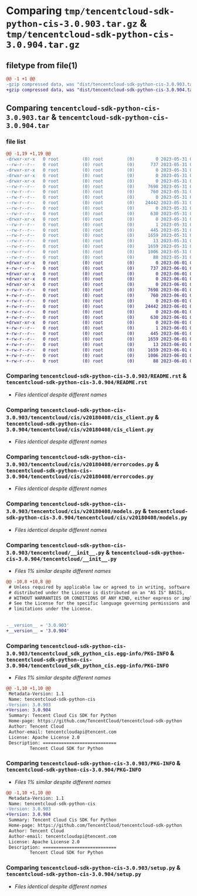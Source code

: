 # Comparing `tmp/tencentcloud-sdk-python-cis-3.0.903.tar.gz` & `tmp/tencentcloud-sdk-python-cis-3.0.904.tar.gz`

## filetype from file(1)

```diff
@@ -1 +1 @@
-gzip compressed data, was "dist/tencentcloud-sdk-python-cis-3.0.903.tar", last modified: Wed May 31 02:07:02 2023, max compression
+gzip compressed data, was "dist/tencentcloud-sdk-python-cis-3.0.904.tar", last modified: Thu Jun  1 02:30:01 2023, max compression
```

## Comparing `tencentcloud-sdk-python-cis-3.0.903.tar` & `tencentcloud-sdk-python-cis-3.0.904.tar`

### file list

```diff
@@ -1,19 +1,19 @@
-drwxr-xr-x   0 root         (0) root         (0)        0 2023-05-31 02:07:02.000000 tencentcloud-sdk-python-cis-3.0.903/
--rw-r--r--   0 root         (0) root         (0)      737 2023-05-31 02:07:02.000000 tencentcloud-sdk-python-cis-3.0.903/README.rst
-drwxr-xr-x   0 root         (0) root         (0)        0 2023-05-31 02:07:02.000000 tencentcloud-sdk-python-cis-3.0.903/tencentcloud/
-drwxr-xr-x   0 root         (0) root         (0)        0 2023-05-31 02:07:02.000000 tencentcloud-sdk-python-cis-3.0.903/tencentcloud/cis/
-drwxr-xr-x   0 root         (0) root         (0)        0 2023-05-31 02:07:02.000000 tencentcloud-sdk-python-cis-3.0.903/tencentcloud/cis/v20180408/
--rw-r--r--   0 root         (0) root         (0)     7698 2023-05-31 02:07:02.000000 tencentcloud-sdk-python-cis-3.0.903/tencentcloud/cis/v20180408/cis_client.py
--rw-r--r--   0 root         (0) root         (0)      760 2023-05-31 02:07:02.000000 tencentcloud-sdk-python-cis-3.0.903/tencentcloud/cis/v20180408/errorcodes.py
--rw-r--r--   0 root         (0) root         (0)        0 2023-05-31 02:07:02.000000 tencentcloud-sdk-python-cis-3.0.903/tencentcloud/cis/v20180408/__init__.py
--rw-r--r--   0 root         (0) root         (0)    24442 2023-05-31 02:07:02.000000 tencentcloud-sdk-python-cis-3.0.903/tencentcloud/cis/v20180408/models.py
--rw-r--r--   0 root         (0) root         (0)        0 2023-05-31 02:07:02.000000 tencentcloud-sdk-python-cis-3.0.903/tencentcloud/cis/__init__.py
--rw-r--r--   0 root         (0) root         (0)      630 2023-05-31 02:07:02.000000 tencentcloud-sdk-python-cis-3.0.903/tencentcloud/__init__.py
-drwxr-xr-x   0 root         (0) root         (0)        0 2023-05-31 02:07:02.000000 tencentcloud-sdk-python-cis-3.0.903/tencentcloud_sdk_python_cis.egg-info/
--rw-r--r--   0 root         (0) root         (0)        1 2023-05-31 02:07:02.000000 tencentcloud-sdk-python-cis-3.0.903/tencentcloud_sdk_python_cis.egg-info/dependency_links.txt
--rw-r--r--   0 root         (0) root         (0)      445 2023-05-31 02:07:02.000000 tencentcloud-sdk-python-cis-3.0.903/tencentcloud_sdk_python_cis.egg-info/SOURCES.txt
--rw-r--r--   0 root         (0) root         (0)     1659 2023-05-31 02:07:02.000000 tencentcloud-sdk-python-cis-3.0.903/tencentcloud_sdk_python_cis.egg-info/PKG-INFO
--rw-r--r--   0 root         (0) root         (0)       13 2023-05-31 02:07:02.000000 tencentcloud-sdk-python-cis-3.0.903/tencentcloud_sdk_python_cis.egg-info/top_level.txt
--rw-r--r--   0 root         (0) root         (0)     1659 2023-05-31 02:07:02.000000 tencentcloud-sdk-python-cis-3.0.903/PKG-INFO
--rw-r--r--   0 root         (0) root         (0)     1006 2023-05-31 02:07:02.000000 tencentcloud-sdk-python-cis-3.0.903/setup.py
--rw-r--r--   0 root         (0) root         (0)       88 2023-05-31 02:07:02.000000 tencentcloud-sdk-python-cis-3.0.903/setup.cfg
+drwxr-xr-x   0 root         (0) root         (0)        0 2023-06-01 02:30:01.000000 tencentcloud-sdk-python-cis-3.0.904/
+-rw-r--r--   0 root         (0) root         (0)      737 2023-06-01 02:30:01.000000 tencentcloud-sdk-python-cis-3.0.904/README.rst
+drwxr-xr-x   0 root         (0) root         (0)        0 2023-06-01 02:30:01.000000 tencentcloud-sdk-python-cis-3.0.904/tencentcloud/
+drwxr-xr-x   0 root         (0) root         (0)        0 2023-06-01 02:30:01.000000 tencentcloud-sdk-python-cis-3.0.904/tencentcloud/cis/
+drwxr-xr-x   0 root         (0) root         (0)        0 2023-06-01 02:30:01.000000 tencentcloud-sdk-python-cis-3.0.904/tencentcloud/cis/v20180408/
+-rw-r--r--   0 root         (0) root         (0)     7698 2023-06-01 02:30:01.000000 tencentcloud-sdk-python-cis-3.0.904/tencentcloud/cis/v20180408/cis_client.py
+-rw-r--r--   0 root         (0) root         (0)      760 2023-06-01 02:30:01.000000 tencentcloud-sdk-python-cis-3.0.904/tencentcloud/cis/v20180408/errorcodes.py
+-rw-r--r--   0 root         (0) root         (0)        0 2023-06-01 02:30:01.000000 tencentcloud-sdk-python-cis-3.0.904/tencentcloud/cis/v20180408/__init__.py
+-rw-r--r--   0 root         (0) root         (0)    24442 2023-06-01 02:30:01.000000 tencentcloud-sdk-python-cis-3.0.904/tencentcloud/cis/v20180408/models.py
+-rw-r--r--   0 root         (0) root         (0)        0 2023-06-01 02:30:01.000000 tencentcloud-sdk-python-cis-3.0.904/tencentcloud/cis/__init__.py
+-rw-r--r--   0 root         (0) root         (0)      630 2023-06-01 02:30:01.000000 tencentcloud-sdk-python-cis-3.0.904/tencentcloud/__init__.py
+drwxr-xr-x   0 root         (0) root         (0)        0 2023-06-01 02:30:01.000000 tencentcloud-sdk-python-cis-3.0.904/tencentcloud_sdk_python_cis.egg-info/
+-rw-r--r--   0 root         (0) root         (0)        1 2023-06-01 02:30:01.000000 tencentcloud-sdk-python-cis-3.0.904/tencentcloud_sdk_python_cis.egg-info/dependency_links.txt
+-rw-r--r--   0 root         (0) root         (0)      445 2023-06-01 02:30:01.000000 tencentcloud-sdk-python-cis-3.0.904/tencentcloud_sdk_python_cis.egg-info/SOURCES.txt
+-rw-r--r--   0 root         (0) root         (0)     1659 2023-06-01 02:30:01.000000 tencentcloud-sdk-python-cis-3.0.904/tencentcloud_sdk_python_cis.egg-info/PKG-INFO
+-rw-r--r--   0 root         (0) root         (0)       13 2023-06-01 02:30:01.000000 tencentcloud-sdk-python-cis-3.0.904/tencentcloud_sdk_python_cis.egg-info/top_level.txt
+-rw-r--r--   0 root         (0) root         (0)     1659 2023-06-01 02:30:01.000000 tencentcloud-sdk-python-cis-3.0.904/PKG-INFO
+-rw-r--r--   0 root         (0) root         (0)     1006 2023-06-01 02:30:01.000000 tencentcloud-sdk-python-cis-3.0.904/setup.py
+-rw-r--r--   0 root         (0) root         (0)       88 2023-06-01 02:30:01.000000 tencentcloud-sdk-python-cis-3.0.904/setup.cfg
```

### Comparing `tencentcloud-sdk-python-cis-3.0.903/README.rst` & `tencentcloud-sdk-python-cis-3.0.904/README.rst`

 * *Files identical despite different names*

### Comparing `tencentcloud-sdk-python-cis-3.0.903/tencentcloud/cis/v20180408/cis_client.py` & `tencentcloud-sdk-python-cis-3.0.904/tencentcloud/cis/v20180408/cis_client.py`

 * *Files identical despite different names*

### Comparing `tencentcloud-sdk-python-cis-3.0.903/tencentcloud/cis/v20180408/errorcodes.py` & `tencentcloud-sdk-python-cis-3.0.904/tencentcloud/cis/v20180408/errorcodes.py`

 * *Files identical despite different names*

### Comparing `tencentcloud-sdk-python-cis-3.0.903/tencentcloud/cis/v20180408/models.py` & `tencentcloud-sdk-python-cis-3.0.904/tencentcloud/cis/v20180408/models.py`

 * *Files identical despite different names*

### Comparing `tencentcloud-sdk-python-cis-3.0.903/tencentcloud/__init__.py` & `tencentcloud-sdk-python-cis-3.0.904/tencentcloud/__init__.py`

 * *Files 1% similar despite different names*

```diff
@@ -10,8 +10,8 @@
 # Unless required by applicable law or agreed to in writing, software
 # distributed under the License is distributed on an "AS IS" BASIS,
 # WITHOUT WARRANTIES OR CONDITIONS OF ANY KIND, either express or implied.
 # See the License for the specific language governing permissions and
 # limitations under the License.
 
 
-__version__ = '3.0.903'
+__version__ = '3.0.904'
```

### Comparing `tencentcloud-sdk-python-cis-3.0.903/tencentcloud_sdk_python_cis.egg-info/PKG-INFO` & `tencentcloud-sdk-python-cis-3.0.904/tencentcloud_sdk_python_cis.egg-info/PKG-INFO`

 * *Files 1% similar despite different names*

```diff
@@ -1,10 +1,10 @@
 Metadata-Version: 1.1
 Name: tencentcloud-sdk-python-cis
-Version: 3.0.903
+Version: 3.0.904
 Summary: Tencent Cloud Cis SDK for Python
 Home-page: https://github.com/TencentCloud/tencentcloud-sdk-python
 Author: Tencent Cloud
 Author-email: tencentcloudapi@tencent.com
 License: Apache License 2.0
 Description: ============================
         Tencent Cloud SDK for Python
```

### Comparing `tencentcloud-sdk-python-cis-3.0.903/PKG-INFO` & `tencentcloud-sdk-python-cis-3.0.904/PKG-INFO`

 * *Files 1% similar despite different names*

```diff
@@ -1,10 +1,10 @@
 Metadata-Version: 1.1
 Name: tencentcloud-sdk-python-cis
-Version: 3.0.903
+Version: 3.0.904
 Summary: Tencent Cloud Cis SDK for Python
 Home-page: https://github.com/TencentCloud/tencentcloud-sdk-python
 Author: Tencent Cloud
 Author-email: tencentcloudapi@tencent.com
 License: Apache License 2.0
 Description: ============================
         Tencent Cloud SDK for Python
```

### Comparing `tencentcloud-sdk-python-cis-3.0.903/setup.py` & `tencentcloud-sdk-python-cis-3.0.904/setup.py`

 * *Files identical despite different names*

